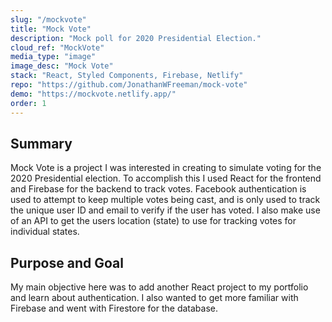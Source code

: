 ```yaml
---
slug: "/mockvote"
title: "Mock Vote"
description: "Mock poll for 2020 Presidential Election."
cloud_ref: "MockVote"
media_type: "image"
image_desc: "Mock Vote"
stack: "React, Styled Components, Firebase, Netlify"
repo: "https://github.com/JonathanWFreeman/mock-vote"
demo: "https://mockvote.netlify.app/"
order: 1
---
```


## Summary

Mock Vote is a project I was interested in creating to simulate voting for the 2020 Presidential election. To accomplish this I used React for the frontend and Firebase for the backend to track votes. Facebook authentication is used to attempt to keep multiple votes being cast, and is only used to track the unique user ID and email to verify if the user has voted. I also make use of an API to get the users location (state) to use for tracking votes for individual states.

## Purpose and Goal

My main objective here was to add another React project to my portfolio and learn about authentication. I also wanted to get more familiar with Firebase and went with Firestore for the database.
